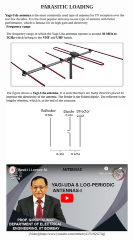 <!DOCTYPE HTML PUBLIC "-//W3C//DTD HTML 4.0//EN" "http://www.w3.org/TR/REC-html40/strict.dtd">
<html><head><meta name="qrichtext" content="1" /><meta http-equiv="Content-Type" content="text/html; charset=UTF-8" /></head>
  <body style=" font-family:'MS Shell Dlg 2'; font-size:8.25pt; font-weight:400; font-style:normal;">
<p align="center" style=" margin-top:0px; margin-bottom:0px; margin-left:0px; margin-right:0px; -qt-block-indent:0; text-indent:0px;"><span style=" font-size:12pt; font-weight:600;">PARASITIC LOADING</span></p>
<p style="-qt-paragraph-type:empty; margin-top:0px; margin-bottom:0px; margin-left:0px; margin-right:0px; -qt-block-indent:0; text-indent:0px; font-family:'Verdana,Geneva,Tahoma,Arial,Helvetica,sans-serif'; font-size:8pt; font-weight:640; color:#000000;"><br /></p>
<p style=" margin-top:0px; margin-bottom:0px; margin-left:0px; margin-right:0px; -qt-block-indent:0; text-indent:0px;"><span style=" font-family:'Verdana,Geneva,Tahoma,Arial,Helvetica,sans-serif'; font-size:8pt; font-weight:640; color:#000000;">Yagi-Uda antenna</span><span style=" font-family:'Verdana,Geneva,Tahoma,Arial,Helvetica,sans-serif'; font-size:8pt; color:#000000;"> is the most commonly used type of antenna for TV reception over the last few decades. It is the most popular and easy-to-use type of antenna with better performance, which is famous for its high gain and directivity</span></p>
<p style=" margin-top:0px; margin-bottom:11px; margin-left:4px; margin-right:4px; -qt-block-indent:0; text-indent:0px;"><span style=" font-family:'Verdana,Geneva,Tahoma,Arial,Helvetica,sans-serif'; font-size:8pt; font-weight:640; color:#000000;">Frequency range</span></p>
<p style=" margin-top:0px; margin-bottom:11px; margin-left:4px; margin-right:4px; -qt-block-indent:0; text-indent:0px;"><span style=" font-family:'Verdana,Geneva,Tahoma,Arial,Helvetica,sans-serif'; font-size:8pt; color:#000000;">The frequency range in which the Yagi-Uda antennas operate is around </span><span style=" font-family:'Verdana,Geneva,Tahoma,Arial,Helvetica,sans-serif'; font-size:8pt; font-weight:640; color:#000000;">30 MHz to 3GHz</span><span style=" font-family:'Verdana,Geneva,Tahoma,Arial,Helvetica,sans-serif'; font-size:8pt; color:#000000;"> which belong to the </span><span style=" font-family:'Verdana,Geneva,Tahoma,Arial,Helvetica,sans-serif'; font-size:8pt; font-weight:640; color:#000000;">VHF</span><span style=" font-family:'Verdana,Geneva,Tahoma,Arial,Helvetica,sans-serif'; font-size:8pt; color:#000000;"> and </span><span style=" font-family:'Verdana,Geneva,Tahoma,Arial,Helvetica,sans-serif'; font-size:8pt; font-weight:640; color:#000000;">UHF</span><span style=" font-family:'Verdana,Geneva,Tahoma,Arial,Helvetica,sans-serif'; font-size:8pt; color:#000000;"> bands.</span></p>
<p align="center" style=" margin-top:0px; margin-bottom:11px; margin-left:4px; margin-right:4px; -qt-block-indent:0; text-indent:0px;"><img src="./README_files/construction_yagi_uda_antenna.jpg" /></p>
<p style=" margin-top:0px; margin-bottom:11px; margin-left:4px; margin-right:4px; -qt-block-indent:0; text-indent:0px;"><span style=" font-family:'Verdana,Geneva,Tahoma,Arial,Helvetica,sans-serif'; font-size:8pt; color:#000000; background-color:#ffffff;">The figure shows a </span><span style=" font-family:'Verdana,Geneva,Tahoma,Arial,Helvetica,sans-serif'; font-size:8pt; font-weight:640; color:#000000; background-color:#ffffff;">Yagi-Uda antenna</span><span style=" font-family:'Verdana,Geneva,Tahoma,Arial,Helvetica,sans-serif'; font-size:8pt; color:#000000; background-color:#ffffff;">. It is seen that there are many directors placed to increase the directivity of the antenna. The feeder is the folded dipole. The reflector is the lengthy element, which is at the end of the structure.</span></p>
<p align="center" style=" margin-top:0px; margin-bottom:11px; margin-left:4px; margin-right:4px; -qt-block-indent:0; text-indent:0px;"><img src="./README_files/designing.png" /><span style=" font-size:8pt;"> </span></p>
<p align="center" style=" margin-top:0px; margin-bottom:0px; margin-left:4px; margin-right:4px; -qt-block-indent:0; text-indent:0px;"><span style=" font-size:8pt;">                                </span><img src="./README_files/video.png" /><span style=" font-size:8pt;">                 </span></p>
<p align="center" style=" margin-top:0px; margin-bottom:11px; margin-left:4px; margin-right:4px; -qt-block-indent:0; text-indent:0px;"><span style=" font-size:8pt;">[Video](https:/www.youtube.com/embed/yCJ7cN2G73g)</span></p>
<p align="center" style="-qt-paragraph-type:empty; margin-top:0px; margin-bottom:11px; margin-left:4px; margin-right:4px; -qt-block-indent:0; text-indent:0px; font-size:8pt;"><br /></p></body></html>
